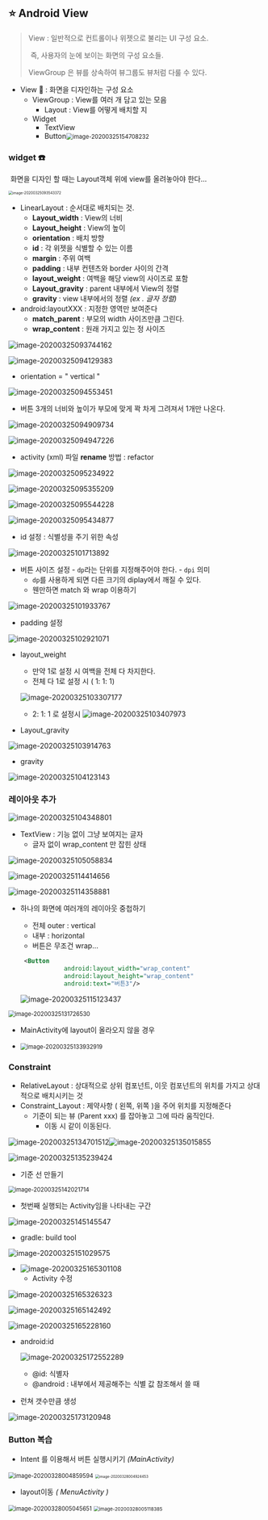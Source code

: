 ## :star: Android View

> View : 일반적으로 컨트롤이나 위젯으로 불리는 UI  구성 요소.
>
> ​				즉, 사용자의 눈에 보이는 화면의 구성 요소들. 
>
> ViewGroup 은 뷰를 상속하여 뷰그룹도 뷰처럼 다룰 수 있다.

* View :mobile_phone_off: : 화면을 디자인하는 구성 요소
  * ViewGroup : View를 여러 개 담고 있는 모음
    * Layout : View를 어떻게 배치할 지 
  * Widget
    * TextView
    * Button<img src="images/image-20200325154708232.png" alt="image-20200325154708232" style="zoom:80%;" />



### widget :phone:

​                 화면을 디자인 할 때는 Layout객체 위에 view를 올려놓아야 한다... 

<img src="images/image-20200325093543372.png" alt="image-20200325093543372" style="zoom:50%;" />

* LinearLayout : 순서대로 배치되는 것.
  * **Layout_width** : View의 너비
  * **Layout_height** : View의 높이
  * **orientation** : 배치 방향
  * **id** : 각 위젯을 식별할 수 있는 이름
  * **margin** : 주위 여백
  * **padding** : 내부 컨텐츠와 border 사이의 간격
  * **layout_weight** : 여백을 해당 view의 사이즈로 포함
  * **Layout_gravity** : parent 내부에서 View의 정렬
  * **gravity** : view 내부에서의 정렬 *(ex . 글자 정렬)*
* android:layoutXXX : 지정한 영역만 보여준다
  * **match_parent** : 부모의 width 사이즈만큼 그린다. 
  * **wrap_content** :  원래 가지고 있는 정 사이즈

![image-20200325093744162](images/image-20200325093744162.png)

![image-20200325094129383](images/image-20200325094129383.png)

* orientation = " vertical "

![image-20200325094553451](images/image-20200325094553451.png)

* 버튼 3개의 너비와 높이가 부모에 맞게 꽉 차게 그려져서 1개만 나온다.

![image-20200325094909734](images/image-20200325094909734.png)

![image-20200325094947226](images/image-20200325094947226.png)

* activity (xml) 파일 **rename** 방법 : refactor

![image-20200325095234922](images/image-20200325095234922.png)

![image-20200325095355209](images/image-20200325095355209.png)

![image-20200325095544228](images/image-20200325095544228.png)

![image-20200325095434877](images/image-20200325095434877.png)

* id  설정 : 식별성을 주기 위한 속성 

![image-20200325101713892](images/image-20200325101713892.png)

* 버튼 사이즈 설정 - `dp`라는 단위를 지정해주어야 한다.   - `dpi` 의미
  * `dp`를 사용하게 되면 다른 크기의 diplay에서 깨질 수 있다. 
  * 웬만하면 match 와 wrap 이용하기

![image-20200325101933767](images/image-20200325101933767.png)

* padding 설정

![image-20200325102921071](images/image-20200325102921071.png)

* layout_weight

  * 만약 1로 설정 시 여백을 전체 다 차지한다. 
  * 전체 다 1로 설정 시 ( 1: 1: 1)

  ![image-20200325103307177](images/image-20200325103307177.png)

  * 2: 1: 1 로 설정시 ![image-20200325103407973](images/image-20200325103407973.png)

* Layout_gravity

![image-20200325103914763](images/image-20200325103914763.png)

* gravity

![image-20200325104123143](images/image-20200325104123143.png)

###  레이아웃 추가

![image-20200325104348801](images/image-20200325104348801.png)

* TextView : 기능 없이 그냥 보여지는 글자 
  * 글자 없이 wrap_content 만 잡힌 상태

![image-20200325105058834](images/image-20200325105058834.png)

![image-20200325114414656](images/image-20200325114414656.png)

![image-20200325114358881](images/image-20200325114358881.png)

* 하나의 화면에 여러개의 레이아웃 중첩하기

  * 전체 outer : vertical
  * 내부 : horizontal
  * 버튼은 무조건 wrap...

  ```xml
   <Button
              android:layout_width="wrap_content"
              android:layout_height="wrap_content"
              android:text="버튼3"/>
  ```

  ![image-20200325115123437](images/image-20200325115123437.png)

  

<img src="images/image-20200325131726530.png" alt="image-20200325131726530" style="zoom:80%;" />

* MainActivity에 layout이 올라오지 않을 경우

* <img src="images/image-20200325133932919.png" alt="image-20200325133932919" style="zoom:80%;" />

### Constraint

* RelativeLayout : 상대적으로 상위 컴포넌트, 이웃 컴포넌트의 위치를 가지고 상대적으로 배치시키는 것 
* Constraint_Layout : 제약사항 ( 왼쪽, 위쪽 )을 주어 위치를 지정해준다
  * 기준이 되는 뷰 (Parent xxx) 를 잡아놓고 그에 따라 움직인다.
    * 이동 시 같이 이동된다. 

![image-20200325134701512](images/image-20200325134701512.png)![image-20200325135015855](images/image-20200325135015855.png)

![image-20200325135239424](images/image-20200325135239424.png)

* 기준 선 만들기

<img src="images/image-20200325142021714.png" alt="image-20200325142021714" style="zoom:80%;" />

* 첫번째 실행되는 Activity임을 나타내는 구간

![image-20200325145145547](images/image-20200325145145547.png)

* gradle: build tool

![image-20200325151029575](images/image-20200325151029575.png)

* ![image-20200325165301108](images/image-20200325165301108.png)
  * Activity 수정

![image-20200325165326323](images/image-20200325165326323.png)

![image-20200325165142492](images/image-20200325165142492.png)

![image-20200325165228160](images/image-20200325165228160.png)

* android:id 

  ![image-20200325172552289](images/image-20200325172552289.png)

  * @id: 식별자 
  * @android : 내부에서 제공해주는 식별 값 참조해서 쓸 때 

* 런쳐 갯수만큼 생성

![image-20200325173120948](images/image-20200325173120948.png)

### Button 복습

* Intent 를 이용해서 버튼 실행시키기 *(MainActivity)*

<img src="images/image-20200328004859594.png" alt="image-20200328004859594" style="zoom:80%;" />

<img src="images/image-20200328004924453.png" alt="image-20200328004924453" style="zoom: 50%;" />

* layout이동 *( MenuActivity )*

<img src="images/image-20200328005045651.png" alt="image-20200328005045651" style="zoom:80%;" />

<img src="images/image-20200328005118385.png" alt="image-20200328005118385" style="zoom: 67%;" />